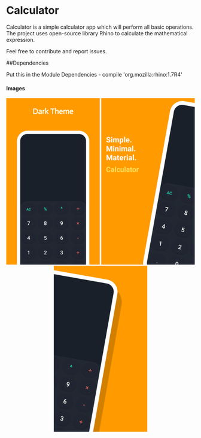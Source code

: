 # Calculator 

Calculator is a simple calculator app which will perform all basic operations. The project uses open-source library Rhino to calculate the mathematical expression.

Feel free to contribute and report issues.

##Dependencies

Put this in the Module Dependencies - compile 'org.mozilla:rhino:1.7R4'

#### Images

<p align="center">
   <img src="https://raw.githubusercontent.com/joyetgeorge/Calculator/master/img/project3.png" width="250">
   <img src="https://raw.githubusercontent.com/joyetgeorge/Calculator/master/img/project2.png" width="250">
   <img src="https://raw.githubusercontent.com/joyetgeorge/Calculator/master/img/project4.png" width="250">
</p>

